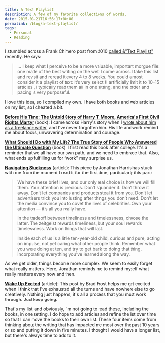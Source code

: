 ```yaml
---
title: A Text Playlist
description: A few of my favorite collections of words.
date: 2015-03-21T16:56:17+00:00
permalink: /blog/a-text-playlist/
tags:
  - Personal
  - Reading
---
```


I stumbled across a Frank Chimero post from 2010 [called &"Text Playlist"](http://frankchimero.com/blog/text-playlist/) recently. He says:

> ... I keep what I perceive to be a more valuable, important morgue file: one made of the best writing on the web I come across. I take this list and revisit and reread it every 4 to 8 weeks. You could almost consider it a playlist of text: it’s very select (I artificially limit it to 10–15 articles), I typically read them all in one sitting, and the order and pacing is very purposeful.

I love this idea, so I compiled my own. I have both books and web articles on my list, so I cheated a bit.

[**Before His Time: The Untold Story of Harry T. Moore, America's First Civil Rights Martyr**](http://www.amazon.com/Before-His-Time-Untold-Americas/dp/0684854538/) (book): I came across Harry's story when I [wrote about him as a freelance writer](http://davidakennedy.com/2015/03/08/before-his-time-harry-t-moore/), and I've never forgotten him. His life and work remind me about focus, unwavering determination and courage.

[**What Should I Do with My Life? The True Story of People Who Answered the Ultimate Question**](http://www.amazon.com/Should-People-Answered-Ultimate-Question/dp/B007CFWFGI/) (book): I first read this book after college. It's a reminder that we all have our own path, and we need to embrace that. Also, what ends up fulfilling us for &#8220;work&#8221; may surprise us.

[**Navigating Stuckness**](http://transom.org/2014/jonathan-harris/) (article): This piece by Jonathan Harris has stuck with me from the moment I read it for the first time, particularly this part:

> We have these brief lives, and our only real choice is how we will fill them. Your attention is precious. Don’t squander it. Don’t throw it away. Don’t let companies and products steal it from you. Don’t let advertisers trick you into lusting after things you don’t need. Don’t let the media convince you to covet the lives of celebrities. Own your attention — it’s all you really have.
>
> In the tradeoff between timeliness and timelessness, choose the latter. The zeitgeist rewards timeliness, but your soul rewards timelessness. Work on things that will last.
>
> Inside each of us is a little ten-year-old child, curious and pure, acting on impulse, not yet caring what other people think. Remember what you were doing at ten, and try to get back to doing that thing, incorporating everything you’ve learned along the way.

As we get older, things become more complex. We seem to easily forget what really matters. Here, Jonathan reminds me to remind myself what really matters every now and then.

[**Wake Up Excited**](https://the-pastry-box-project.net/brad-frost/2014-november-28) (article): This post by Brad Frost helps me get excited when I think that I've exhausted all the turns and have nowhere else to go creatively. Nothing just happens, it's all a process that you must work through. Just keep going.

That's my list, and obviously, I'm not going to read these, including the books, in one setting. I do hope to add articles and refine the list over time so that I can move the books to their own list. These four items come from thinking about the writing that has impacted me most over the past 10 years or so and putting it down in five minutes. I thought I would have a longer list, but there's always time to add to it.
